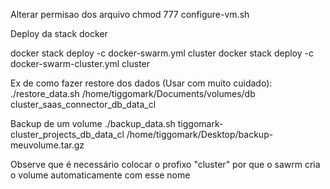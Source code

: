 



Alterar permisao dos arquivo
chmod 777 configure-vm.sh



Deploy da stack docker 

docker stack deploy -c docker-swarm.yml cluster
docker stack deploy -c docker-swarm-cluster.yml cluster


Ex de como fazer restore dos dados (Usar com muito cuidado):
./restore_data.sh /home/tiggomark/Documents/volumes/db cluster_saas_connector_db_data_cl

Backup de um volume
./backup_data.sh tiggomark-cluster_projects_db_data_cl /home/tiggomark/Desktop/backup-meuvolume.tar.gz

Observe que é necessário colocar o profixo "cluster" por que o sawrm cria o volume automaticamente com esse nome




